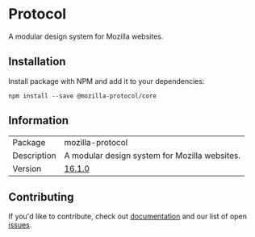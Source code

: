# Protocol

A modular design system for Mozilla websites.

## Installation

Install package with NPM and add it to your dependencies:

`npm install --save @mozilla-protocol/core`

## Information

<table>
<tr>
<td>Package</td><td>mozilla-protocol</td>
</tr>
<tr>
<td>Description</td>
<td>A modular design system for Mozilla websites.</td>
</tr>
<tr>
<td>Version</td>
<td><a href="https://github.com/mozilla/protocol/blob/master/CHANGELOG.md">16.1.0</a></td>
</tr>
</table>

## Contributing

If you'd like to contribute, check out [documentation](https://github.com/mozilla/protocol/blob/master/README.md) and our list of open [issues](https://github.com/mozilla/protocol/issues).
